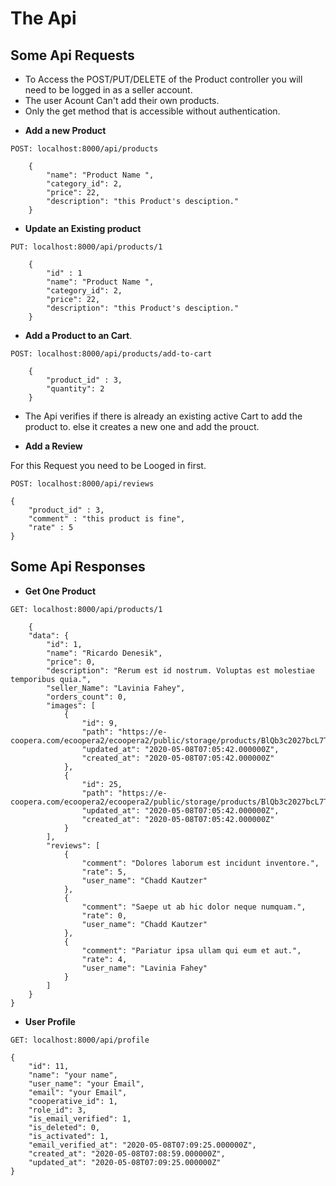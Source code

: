 # The Api


## Some Api Requests

- To Access the POST/PUT/DELETE of the Product controller you will need to be logged in as a seller account.
- The user Acount Can't add their own products.  
- Only the get method that is accessible without authentication. 

* **Add a new Product** 

`POST: localhost:8000/api/products`

```
    {
        "name": "Product Name ", 
        "category_id": 2, 
        "price": 22, 
        "description": "this Product's desciption."
    }
```

* **Update an Existing product**

`PUT: localhost:8000/api/products/1`

```
    {
        "id" : 1
        "name": "Product Name ", 
        "category_id": 2, 
        "price": 22, 
        "description": "this Product's desciption."
    }
```

* **Add a Product to an Cart**. 

`POST: localhost:8000/api/products/add-to-cart`

```
    {
        "product_id" : 3, 
        "quantity": 2
    }
```

* The Api verifies if there is already an existing active Cart to add the product to. else it creates a new one and add the prouct. 


*  **Add a Review**

For this Request you need to be Looged in first. 

`POST: localhost:8000/api/reviews`
```
{
    "product_id" : 3, 
    "comment" : "this product is fine", 
    "rate" : 5
}
```


## Some Api Responses 

* **Get One Product**

`GET: localhost:8000/api/products/1`

```
    {
    "data": {
        "id": 1,
        "name": "Ricardo Denesik",
        "price": 0,
        "description": "Rerum est id nostrum. Voluptas est molestiae temporibus quia.",
        "seller_Name": "Lavinia Fahey",
        "orders_count": 0,
        "images": [
            {
                "id": 9,
                "path": "https://e-coopera.com/ecoopera2/ecoopera2/public/storage/products/BlQb3c2027bcL7TtYXBXeGIpyV4KY6Rr2whMiCV0.jpeg",
                "updated_at": "2020-05-08T07:05:42.000000Z",
                "created_at": "2020-05-08T07:05:42.000000Z"
            },
            {
                "id": 25,
                "path": "https://e-coopera.com/ecoopera2/ecoopera2/public/storage/products/BlQb3c2027bcL7TtYXBXeGIpyV4KY6Rr2whMiCV0.jpeg",
                "updated_at": "2020-05-08T07:05:42.000000Z",
                "created_at": "2020-05-08T07:05:42.000000Z"
            }
        ],
        "reviews": [
            {
                "comment": "Dolores laborum est incidunt inventore.",
                "rate": 5,
                "user_name": "Chadd Kautzer"
            },
            {
                "comment": "Saepe ut ab hic dolor neque numquam.",
                "rate": 0,
                "user_name": "Chadd Kautzer"
            },
            {
                "comment": "Pariatur ipsa ullam qui eum et aut.",
                "rate": 4,
                "user_name": "Lavinia Fahey"
            }
        ]
    }
}
```


* **User Profile**

`GET: localhost:8000/api/profile`

```
{
    "id": 11,
    "name": "your name",
    "user_name": "your Email",
    "email": "your Email",
    "cooperative_id": 1,
    "role_id": 3,
    "is_email_verified": 1,
    "is_deleted": 0,
    "is_activated": 1,
    "email_verified_at": "2020-05-08T07:09:25.000000Z",
    "created_at": "2020-05-08T07:08:59.000000Z",
    "updated_at": "2020-05-08T07:09:25.000000Z"
}

```
